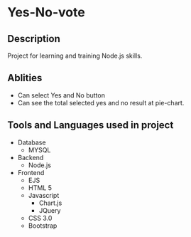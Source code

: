 # Yes-No-vote
## Description 
Project for learning and training Node.js skills.
## Ablities 
- Can select Yes and No button
- Can see the total selected yes and no result at pie-chart.
## Tools and Languages used in project
- Database
  - MYSQL
- Backend
  - Node.js
- Frontend
  - EJS
  - HTML 5
  - Javascript
    - Chart.js
    - JQuery
  - CSS 3.0
  - Bootstrap
